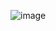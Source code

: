 ![image](https://user-images.githubusercontent.com/77582858/211673160-9d829e48-2ff7-4796-a9fb-65b8b5002332.png)
